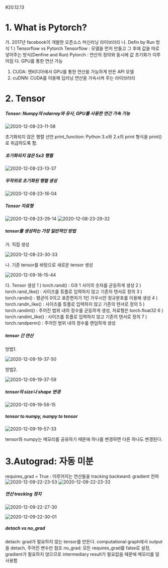 #20.12.13

# 1. What is Pytorch?
가. 2017년 facebook이 개발한 오픈소스 머신러닝 라이브러리
나. Defin by Run 방식
1 ) Tensorflow vs Pytorch
Tensorflow : 모델을 먼저 만들고 그 후에 값을 따로 넣어주는 방식(Denfine and Run)
Pytorch : 연산의 정의와 동시에 값 초기화가 이루어짐
다. GPU를 통한 연산 가능
1) CUDA: 엔비디아에서 GPU를 통한 연산을 가능하게 만든 API 모델
2) cuDNN: CUDA를 이용해 딥러닝 연산을 가속시켜 주는 라이브러리

# 2. Tensor
##### Tensor: Numpy의 ndarray와 유사, GPU를 사용한 연간 가속 가능
![2020-12-08-23-11-58](https://user-images.githubusercontent.com/34912004/102002875-420ab300-3d44-11eb-9b97-54d55a635ade.png)

초기화되지 않은 행렬 선언
print_function: Python 3.x와 2.x의 print 형식을 print()로 취급하도록 함.


##### 초기화되지 않은 5x3 행렬
![2020-12-08-23-13-37](https://user-images.githubusercontent.com/34912004/102002879-5189fc00-3d44-11eb-8007-e569d4fe72cf.png)


##### 무작위로 초기화된 행렬 생성
![2020-12-08-23-16-04](https://user-images.githubusercontent.com/34912004/102002885-5e0e5480-3d44-11eb-87b6-491339a0cf52.png)


##### Tensor 자료형
![2020-12-08-23-29-14](https://user-images.githubusercontent.com/34912004/102002888-69618000-3d44-11eb-9dbb-1282af211597.png)
![2020-12-08-23-29-32](https://user-images.githubusercontent.com/34912004/102002889-6b2b4380-3d44-11eb-8c77-6cbe335daf56.png)


##### tensor를 생성하는 가장 일반적인 방법
가. 직접 생성

![2020-12-08-23-30-33](https://user-images.githubusercontent.com/34912004/102002892-73837e80-3d44-11eb-8985-3623300f5b6d.png)


나. 기존 tensor를 바탕으로 새로운 tensor 생성

![2020-12-09-18-15-44](https://user-images.githubusercontent.com/34912004/102002904-80a06d80-3d44-11eb-8478-98eed6c853b4.png)

다. Tensor 생성
1 ) torch.rand() : 0과 1 사이의 숫자를 균등하게 생성
2 ) torch.rand_like() : 사이즈를 튜플로 입력하지 않고 기존의 텐서로 정의
3 ) torch.randn() : 평균이 0이고 표준편차가 1인 가우시안 정규분포를 이용해 생성
4 ) torch.randn_like() :  사이즈를 튜플로 입력하지 않고 기존의 텐서로 정의
5 ) torch.randint() : 주어진 범위 내의 정수를 균등하게 생성, 자료형은 torch.float32
6 ) torch.randint_like() : 사이즈를 튜플로 입력하지 않고 기존의 텐서로 정의
7 ) torch.randperm() : 주어진 범위 내의 정수를 랜덤하게 생성

##### tensor 간 연산
방법1.

![2020-12-09-19-37-50](https://user-images.githubusercontent.com/34912004/102002907-8b5b0280-3d44-11eb-97e4-596175504801.png)

방법2.

![2020-12-09-19-37-59](https://user-images.githubusercontent.com/34912004/102002908-8c8c2f80-3d44-11eb-91ba-026e856abbfc.png)

##### tensor의 size나 shape 변경
![2020-12-09-19-56-15](https://user-images.githubusercontent.com/34912004/102002912-96ae2e00-3d44-11eb-811a-6e660f071f0d.png)

##### tensor to numpy, numpy to tensor
![2020-12-09-19-57-33](https://user-images.githubusercontent.com/34912004/102002917-9dd53c00-3d44-11eb-8868-8a4fe56c7982.png)

tensor와 numpy는 메모리를 공유하기 때문에 하나를 변경하면 다른 하나도 변경된다.

# 3.Autograd: 자동 미분
requires_grad = True : 이루어지는 연산들을 tracking
backward: gradient 전파
![2020-12-09-22-23-53](https://user-images.githubusercontent.com/34912004/102002931-bc3b3780-3d44-11eb-888d-550d7acdce28.png)
![2020-12-09-22-23-33](https://user-images.githubusercontent.com/34912004/102002924-aa599480-3d44-11eb-94b5-c23a5a9efd43.png)


##### 연산 tracking 정지
![2020-12-09-22-27-30](https://user-images.githubusercontent.com/34912004/102002948-d248f800-3d44-11eb-98a7-4251d44f5be1.png)

![2020-12-09-22-30-01](https://user-images.githubusercontent.com/34912004/102002949-d248f800-3d44-11eb-843b-de1c2454ed68.png)

##### detach vs no_grad
detach: grad가 필요하지 않는 tensor를 만든다. computational graph에서 output을 detach, 주어진 변수만 참조
no_grad: 모든 requires_grad를 false로 설정, gradient가 필요하지 않으므로 intermediary result가 필요없음 때문에 메모리를 덜 사용함
